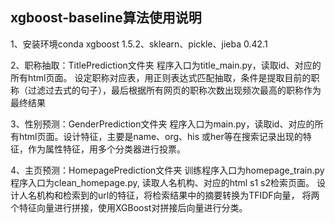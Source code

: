 ## xgboost-baseline算法使用说明
1、安装环境conda
xgboost 1.5.2、sklearn、pickle、jieba 0.42.1

2、职称抽取：TitlePrediction文件夹
	程序入口为title_main.py，读取id、对应的所有html页面。
	设定职称对应表，用正则表达式匹配抽取，条件是提取目前的职称（过滤过去式的句子），最后根据所有网页的职称次数出现频次最高的职称作为最终结果
	
	
3、性别预测：GenderPrediction文件夹
	程序入口为main.py，读取id、对应的所有html页面。设计特征，主要是name、org、his 或her等在搜索记录出现的特征，作为属性特征，用多个分类器进行投票。


4、主页预测：HomepagePrediction文件夹
   训练程序入口为homepage_train.py
   程序入口为clean_homepage.py, 读取人名机构、对应的html s1 s2检索页面。
   设计人名机构和检索到的url的特征，将检索结果中的摘要转换为TFIDF向量，
   将两个特征向量进行拼接，使用XGBoost对拼接后向量进行分类。